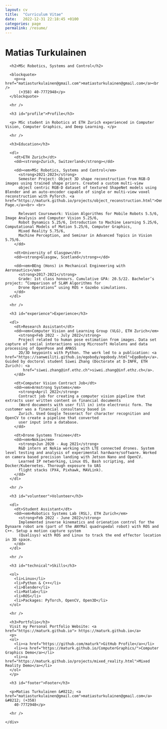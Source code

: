 ```yaml
---
layout: cv
title:  "Curriculum Vitae"
date:   2022-12-31 22:18:45 +0100
categories: page
permalink: /resume/
---
```


<body class="">

  <div class="container">
    <div class="resume">
      <h1>Matias Turkulainen</h1>

      <h2>MSc Robotics, Systems and Control</h2>

      <blockquote>
        <p><a href="matiasturkulainen@gmail.com">matiasturkulainen@gmail.com</a><br />
          (+358) 40-7772948</p>
      </blockquote>

      <hr />

      <h3 id="profile">Profile</h3>

      <p> MSc student in Robotics at ETH Zurich experienced in Computer Vision, Computer Graphics, and Deep Learning. </p>

      <hr />

      <h3>Education</h3>

      <dl>
        <dt>ETH Zurich</dt>
        <dd><strong>Zurich, Switzerland</strong></dd>

        <dd><em>MSc Robotics, Systems and Control</em>
          <strong>2021-2023</strong>
          Semester Project: Object 3D shape reconstruction from RGB-D images using trained shape priors. Created a custom multi-view
          object centric RGB-D dataset of textured ShapeNet models using Blender and an auto-encoder capable of single or multi-view voxel reconstruction with PyTorch. <a href="https://maturk.github.io/projects/object_reconstruction.html">Demo Page.</a><br> <br>
          
          Relevant Coursework: Vision Algorithms for Mobile Robots 5.5/6, Image Analysis and Computer Vision 5.25/6,
          Robot Dynamics 5.25/6, Introduction to Machine Learning 5.25/6, Computational Models of Motion 5.25/6, Computer Graphics,
          Mixed Reality 5.75/6,
          Machine Perception, and Seminar in Advanced Topics in Vision 5.75/6. 
        </dd>

        <dt>University of Glasgow</dt>
        <dd><strong>Glasgow, Scotland</strong></dd>

        <dd><em>BEng (Hons) in Mechanical Engineering with Aeronautics</em>
          <strong>2017-2021</strong>
          Grade: 1st class honours. Cumulative GPA: 20.5/22. Bachelor’s project: “Comparison of SLAM Algorithms for
          Drone Operations” using ROS + Gazebo simulations.
        </dd>
      </dl>

      <hr />

      <h3 id="experience">Experience</h3>

      <dl>
        <dt>Research Assistant</dt>
        <dd><em>Computer Vision and Learning Group (VLG), ETH Zurich</em>
          <strong>Feb 2022 - July 2022</strong>
          Project related to human pose estimation from images. Data set capture of social interactions using Microsoft Hololens and data processing of OpenPose and AMASS
          2D/3D keypoints with Python. The work led to a publication: <a href="https://sanweiliti.github.io/egobody/egobody.html">EgoBody</a>. Guided by doctoral student Siwei Zhang (Doctorate at D-INFK, ETH Zurich): <a
            href="siwei.zhang@inf.ethz.ch">siwei.zhang@inf.ethz.ch</a>.
        </dd>

        <dt>Computer Vision Contract Job</dt>
        <dd><em>Armstrong Systems</em>
          <strong>April 2022</strong>
          Contract job for creating a computer vision pipeline that extracts user written content on financial documents
          (Word documents with user fill in) into electronic form. The customer was a financial consultancy based in
          Zurich. Used Google Tesseract for character recognition and OpenCV to create a pipeline that converted
          user input into a database.
        </dd>

        <dt>Drone Systems Trainee</dt>
        <dd><em>Nokia</em>
          <strong>Jun 2020 - Aug 2021</strong>
          R&D intern at Nokia working with LTE connected drones. System level testing and analysis of experimental hardware/software. Worked on camera based precision landing with Jetson Nano and OpenCV. 
          Learned IP networking, Linux OS, Bash scripting, and Docker/Kubernetes. Thorough exposure to UAS
          flight stacks (PX4, Pixhawk, MAVLink).
        </dd>
      </dl>

      <hr />

      <h3 id="volunteer">Volunteer</h3>

      <dl>
        <dt>Student Assistant</dt>
        <dd><em>Robotics Systems Lab (RSL), ETH Zurich</em>
          <strong>Feb 2022 - June 2022</strong>
          Implemented inverse kinematics and orienation control for the Dynaarm robot arm (part of the ANYMal quadrupedal robot) with ROS and C++. Setup a motion capture system
          (Qualisys) with ROS and Linux to track the end effector location in 3D space.
        </dd>
      </dl>

      <hr />

      <h3 id="technical">Skills</h3>

      <ol>
        <li>Linux</li>
        <li>Python & C++</li>
        <li>Blender</li>
        <li>Matlab</li>
        <li>ROS</li>
        <li>Packages: PyTorch, OpenCV, Open3D</li>
      </ol>

      <hr />

      <h3>Portfolio</h3>
      Visit my Personal Portfolio Website: <a href="https://maturk.github.io"> https://maturk.github.io</a>
      <p>
      <ol>
        <li><a href="https://github.com/maturk">GitHub Profile</a></li>
        <li><a href="https://maturk.github.io/ComputerGraphics/">Computer Graphics Demo</a></li>
        <li><a href="https://maturk.github.io/projects/mixed_reality.html">Mixed Reality Demo</a></li>
      </ol>
      </p>

      <h3 id="footer">Footer</h3>

      <p>Matias Turkulainen &#8212; <a href="matiasturkulainen@gmail.com">matiasturkulainen@gmail.com</a> &#8212; (+358)
        40-7772948</p>

      <hr />

    </div>
  </div>

</body>

